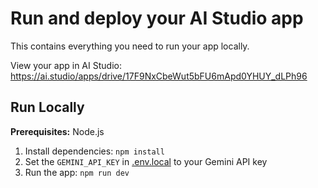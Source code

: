 

# Run and deploy your AI Studio app

This contains everything you need to run your app locally.

View your app in AI Studio: https://ai.studio/apps/drive/17F9NxCbeWut5bFU6mApd0YHUY_dLPh96

## Run Locally

**Prerequisites:**  Node.js


1. Install dependencies:
   `npm install`
2. Set the `GEMINI_API_KEY` in [.env.local](.env.local) to your Gemini API key
3. Run the app:
   `npm run dev`

